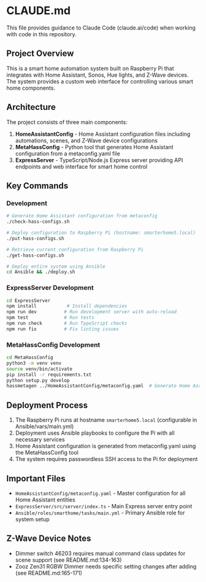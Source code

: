 # CLAUDE.md

This file provides guidance to Claude Code (claude.ai/code) when working with code in this repository.

## Project Overview

This is a smart home automation system built on Raspberry Pi that integrates with Home Assistant, Sonos, Hue lights, and Z-Wave devices. The system provides a custom web interface for controlling various smart home components.

## Architecture

The project consists of three main components:

1. **HomeAssistantConfig** - Home Assistant configuration files including automations, scenes, and Z-Wave device configurations
2. **MetaHassConfig** - Python tool that generates Home Assistant configuration from a metaconfig.yaml file
3. **ExpressServer** - TypeScript/Node.js Express server providing API endpoints and web interface for smart home control

## Key Commands

### Development

```bash
# Generate Home Assistant configuration from metaconfig
./check-hass-configs.sh

# Deploy configuration to Raspberry Pi (hostname: smarterhome5.local)
./put-hass-configs.sh

# Retrieve current configuration from Raspberry Pi
./get-hass-configs.sh

# Deploy entire system using Ansible
cd Ansible && ./deploy.sh
```

### ExpressServer Development

```bash
cd ExpressServer
npm install           # Install dependencies
npm run dev          # Run development server with auto-reload
npm test             # Run tests
npm run check        # Run TypeScript checks
npm run fix          # Fix linting issues
```

### MetaHassConfig Development

```bash
cd MetaHassConfig
python3 -m venv venv
source venv/bin/activate
pip install -r requirements.txt
python setup.py develop
hassmetagen ../HomeAssistantConfig/metaconfig.yaml  # Generate Home Assistant config
```

## Deployment Process

1. The Raspberry Pi runs at hostname `smarterhome5.local` (configurable in Ansible/vars/main.yml)
2. Deployment uses Ansible playbooks to configure the Pi with all necessary services
3. Home Assistant configuration is generated from metaconfig.yaml using the MetaHassConfig tool
4. The system requires passwordless SSH access to the Pi for deployment

## Important Files

- `HomeAssistantConfig/metaconfig.yaml` - Master configuration for all Home Assistant entities
- `ExpressServer/src/server/index.ts` - Main Express server entry point
- `Ansible/roles/smarthome/tasks/main.yml` - Primary Ansible role for system setup

## Z-Wave Device Notes

- Dimmer switch 46203 requires manual command class updates for scene support (see README.md:134-163)
- Zooz Zen31 RGBW Dimmer needs specific setting changes after adding (see README.md:165-171)

